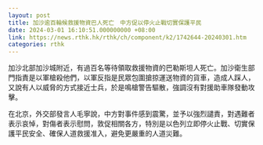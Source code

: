 ```yaml
---
layout: post
title: 加沙逾百輪候救援物資巴人死亡　中方促以停火止戰切實保護平民
date: 2024-03-01 16:10:51.000000000 +08:00
link: https://news.rthk.hk/rthk/ch/component/k2/1742644-20240301.htm
categories: rthk
---
```


加沙北部加沙城附近，有過百名等待領取救援物資的巴勒斯坦人死亡。加沙衛生部門指責是以軍槍殺他們，以軍反指是民眾包圍搶掠運送物資的貨車，造成人踩人，又說有人以威脅的方式接近士兵，於是鳴槍警告驅散，強調沒有對援助車隊發動攻擊。

在北京，外交部發言人毛寧說，中方對事件感到震驚，並予以強烈譴責，對遇難者表示哀悼，對傷者表示慰問，敦促相關各方，特別是以色列立即停火止戰、切實保護平民安全、確保人道救援准入，避免更嚴重的人道災難。
